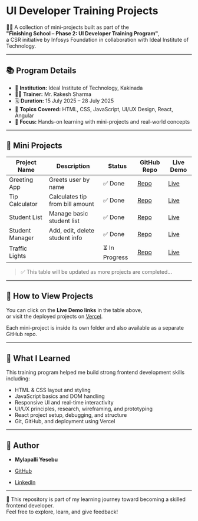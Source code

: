 # UI Developer Training Projects

👨‍💻 A collection of mini-projects built as part of the  
**"Finishing School – Phase 2: UI Developer Training Program"**,  
a CSR initiative by Infosys Foundation in collaboration with Ideal Institute of Technology.

---

## 📚 Program Details

- 🏫 **Institution:** Ideal Institute of Technology, Kakinada  
- 🧑‍🏫 **Trainer:** Mr. Rakesh Sharma  
- 🗓️ **Duration:** 15 July 2025 – 28 July 2025  
- 🧠 **Topics Covered:** HTML, CSS, JavaScript, UI/UX Design, React, Angular  
- 🎯 **Focus:** Hands-on learning with mini-projects and real-world concepts

---

## 🧩 Mini Projects

| Project Name     | Description                      | Status       | GitHub Repo                                                                 | Live Demo                                   |
|------------------|----------------------------------|--------------|------------------------------------------------------------------------------|---------------------------------------------|
| Greeting App     | Greets user by name              | ✅ Done       | [Repo](https://github.com/MylapalliYesebu/greeting-app)                     | [Live](https://greeting-app-five.vercel.app/)     |
| Tip Calculator   | Calculates tip from bill amount  | ✅ Done        | [Repo](https://github.com/MylapalliYesebu/tip-calculator)                   | [Live](https://mylapalliyesebu.github.io/Tip-Calculator/)   |
| Student List     | Manage basic student list        | ✅ Done       | [Repo](https://mylapalliyesebu.github.io/student-list/)                     | [Live](https://student-list.vercel.app)     |
| Student Manager  | Add, edit, delete student info   | ✅ Done | [Repo](https://github.com/MylapalliYesebu/student-manager)                  | [Live](https://mylapalliyesebu.github.io/student-manager/)  |
| Traffic Lights  |   | ⏳ In Progress | [Repo](https://github.com/MylapalliYesebu/Traffic-Lights)                  | [Live](https://Traffic-Light.vercel.app)  |

> ✅ This table will be updated as more projects are completed...

---

## 🚀 How to View Projects

You can click on the **Live Demo links** in the table above,  
or visit the deployed projects on [Vercel](https://vercel.com/dashboard).

Each mini-project is inside its own folder and also available as a separate GitHub repo.

---

## 📌 What I Learned

This training program helped me build strong frontend development skills including:

- HTML & CSS layout and styling
- JavaScript basics and DOM handling
- Responsive UI and real-time interactivity
- UI/UX principles, research, wireframing, and prototyping
- React project setup, debugging, and structure
- Git, GitHub, and deployment using Vercel

---

## 👤 Author

- **Mylapalli Yesebu**  

- [GitHub](https://github.com/MylapalliYesebu)
- [LinkedIn](https://www.linkedin.com/in/mylapalliyesebu/)

---

🔗 This repository is part of my learning journey toward becoming a skilled frontend developer.  
Feel free to explore, learn, and give feedback!
